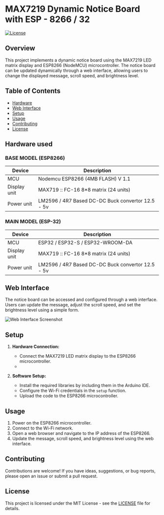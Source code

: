 # MAX7219 Dynamic Notice Board with ESP - 8266 / 32

[![License](https://img.shields.io/badge/License-MIT-blue.svg)](https://opensource.org/licenses/MIT)

## Overview

This project implements a dynamic notice board using the MAX7219 LED matrix display and ESP8266 (NodeMCU) microcontroller. The notice board can be updated dynamically through a web interface, allowing users to change the displayed message, scroll speed, and brightness level.

## Table of Contents

- [Hardware](#hardware)
- [Web Interface](#web-interface)
- [Setup](#setup)
- [Usage](#usage)
- [Contributing](#contributing)
- [License](#license)

## Hardware used

### BASE MODEL (ESP8266) 

| Device                           | Description                                      |
| -------------------------------- | -------------------------------------------------|
| MCU                              | Nodemcu ESP8266 (4MB FLASH) V 1.1                |
| Display unit                     | MAX719 :: FC-16 8*8 matrix (24 units)            |
| Power unit                       | LM2596 / 4R7 Based DC-DC Buck convertor 12.5 - 5v|

### MAIN MODEL (ESP-32)

| Device                           | Description                                      |
| -------------------------------- | -------------------------------------------------|
| MCU                              | ESP32 / ESP32-S / ESP32-WROOM-DA                 |
| Display unit                     | MAX719 :: FC-16 8*8 matrix (24 units)            |
| Power unit                       | LM2596 / 4R7 Based DC-DC Buck convertor 12.5 - 5v|

## Web Interface

The notice board can be accessed and configured through a web interface. Users can update the message, adjust the scroll speed, and set the brightness level using a simple form.

![Web Interface Screenshot](/docs/web_interface.png)
<!-- Add additional screenshots or illustrations if needed -->

## Setup

1. **Hardware Connection:**
   - Connect the MAX7219 LED matrix display to the ESP8266 microcontroller.
   - <!-- Add specific hardware connection details -->

2. **Software Setup:**
   - Install the required libraries by including them in the Arduino IDE.
   - Configure the Wi-Fi credentials in the `setup` function.
   - Upload the code to the ESP8266 microcontroller.

## Usage

1. Power on the ESP8266 microcontroller.
2. Connect to the Wi-Fi network.
3. Open a web browser and navigate to the IP address of the ESP8266.
4. Update the message, scroll speed, and brightness level using the web interface.

## Contributing

Contributions are welcome! If you have ideas, suggestions, or bug reports, please open an issue or submit a pull request.

## License

This project is licensed under the MIT License - see the [LICENSE](LICENSE) file for details.
